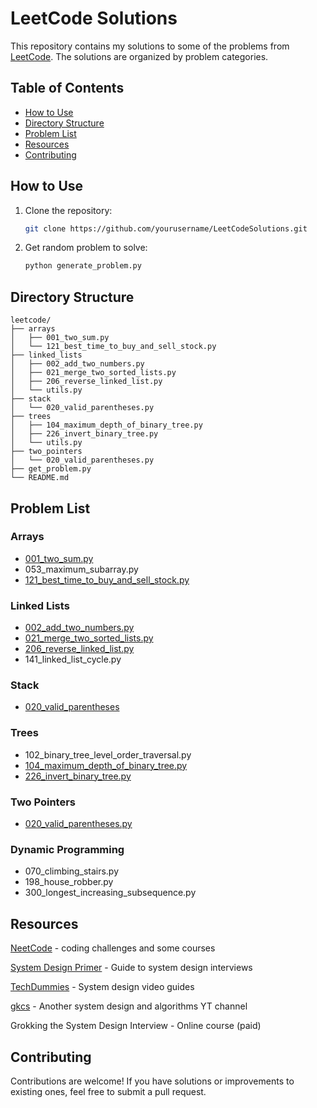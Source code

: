 # LeetCode Solutions

This repository contains my solutions to some of the problems from [LeetCode](https://leetcode.com/). 
The solutions are organized by problem categories.

## Table of Contents

- [How to Use](#how-to-use)
- [Directory Structure](#directory-structure)
- [Problem List](#problem-list)
- [Resources](#resources)
- [Contributing](#contributing)

## How to Use

1. Clone the repository:
   ```sh
   git clone https://github.com/yourusername/LeetCodeSolutions.git
   ```
2. Get random problem to solve:
   ```sh
   python generate_problem.py
   ```

## Directory Structure

```plaintext
leetcode/
├── arrays
│   ├── 001_two_sum.py
│   └── 121_best_time_to_buy_and_sell_stock.py
├── linked_lists
│   ├── 002_add_two_numbers.py
│   ├── 021_merge_two_sorted_lists.py
│   ├── 206_reverse_linked_list.py
│   └── utils.py
├── stack
│   └── 020_valid_parentheses.py
├── trees
│   ├── 104_maximum_depth_of_binary_tree.py
│   ├── 226_invert_binary_tree.py
│   └── utils.py
├── two_pointers
│   └── 020_valid_parentheses.py
├── get_problem.py
└── README.md
```

## Problem List

### Arrays
- [001_two_sum.py](arrays/001_two_sum.py)
- 053_maximum_subarray.py
- [121_best_time_to_buy_and_sell_stock.py](arrays/121_best_time_to_buy_and_sell_stock.py)
### Linked Lists
- [002_add_two_numbers.py](linked_lists/002_add_two_numbers.py)
- [021_merge_two_sorted_lists.py](linked_lists/021_merge_two_sorted_lists.py)
- [206_reverse_linked_list.py](linked_lists/206_reverse_linked_list.py)
- 141_linked_list_cycle.py
### Stack
- [020_valid_parentheses](stack/020_valid_parentheses.py)
### Trees
- 102_binary_tree_level_order_traversal.py
- [104_maximum_depth_of_binary_tree.py](trees/104_maximum_depth_of_binary_tree.py)
- [226_invert_binary_tree.py](trees/226_invert_binary_tree.py)
### Two Pointers
- [020_valid_parentheses.py](two_pointers/020_valid_parentheses.py)
### Dynamic Programming
- 070_climbing_stairs.py
- 198_house_robber.py
- 300_longest_increasing_subsequence.py

## Resources

[NeetCode](https://leetcode.io/) - coding challenges and some courses

[System Design Primer](https://github.com/donnemartin/system-design-primer) - Guide to system design interviews

[TechDummies](https://www.youtube.com/@TechDummiesNarendraL/playlists) - System design video guides

[gkcs](https://www.youtube.com/@gkcs) - Another system design and algorithms YT channel

Grokking the System Design Interview - Online course (paid)

## Contributing

Contributions are welcome! If you have solutions or improvements to existing ones, feel free to submit a pull request.
